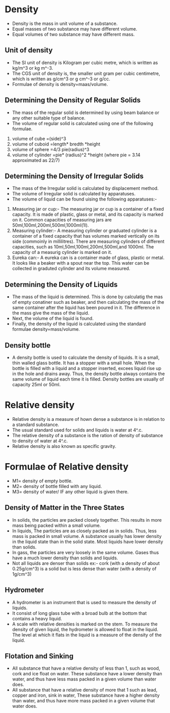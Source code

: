 # Density 
- Density is the mass in unit volume of a substance.
- Equal masses of two substance may have different volume.
- Equal volumes of two substance may have different mass.
## Unit of density 
- The SI unit of density is Kilogram per cubic metre, which is written  as kg/m^3 or kg m^-3.
- The CGS unit of density is, the smaller unit gram per cubic centimetre, which is written as g/cm^3 or g cm^-3 or g/cc.
- Formulae of density is density=maas/volume.
## Determining the Density of Regular Solids 
- The mass of the regular solid is determined by using beam balance or any other suitable type of balance.
- The volume of regular solid is calculated using one of the following formulae.
1. volume of cube =(side)^3
2. volume of cuboid =length* bredth *height 
3. volume of sphere =4/3 pie(radius)^3
4. volume of cylinder =pie* (radius)^2 *height (where pie = 3.14 approximated as 22/7)
## Determining the Density of Irregular Solids
- The mass of the Irregular solid is calculated by displacement method.
- The volume of Irregular solid is calculated by apparatuses.
- The volume of liquid can be found uising the following apparatuses:- 
1. Measuring jar or cup:- The measuring jar or cup is a container of a fixed capacity. It is made of plastic, glass or metal, and its capacity is marked on it. Common capacities of measuring jars are 50ml,100ml,200ml,500ml,1000ml(1l).
2. Measuring cylinder:- A measuring cylinder or graduated cylinder is a container of a fixed capacity that has volumes marked vertically on its side (commoinly in millilitres). There are measuring cylinders of different capacities, such as 10ml,50ml,100ml,200ml,500ml,and 1000ml. The capacity of a measurig cylinder is marked on it.
3. Eureka can:- A eureka can is a container made of glass, plastic or metal. It looks like a beaker with a spout near the top. This water can be collected in graduted cylinder and its volume measured. 
## Determining the Density of Liquids 
- The mass of the liquid is determined. This is done by calculatig the mas of empty conatiner such as beaker, and then calculating the mass of the same container after the liquid has been poured in it. The difference in the mass give the mass of the liquid.
- Next, the volume of the liquid is found.
- Finally, the density of the liquid is calculated using the standard formulae density=mass/volume.
## Density bottle
- A density bottle is used to calculate the density of liquids. It is a small, thin walled glass bottle. It has a stopper with a small hole. When the bottle is filled with a liquid and a stopper inserted, excees liquid rise up in the hole and drains away. Thus, the density bottle always contains the same volume of liquid each time it is filled. Density bottles are usually of capacity 25ml or 50ml.
# Relative density 
- Relative density is a measure of hown dense a substance is in relation to a standard substance.
- The usual standard used for solids and liquids is water at 4^.c.
- The relative density of a substance is the ration of density of substance to density of water at 4^.c.
- Relative density is also known as specific gravity. 
# Formulae of Relative density 
- M1= density of empty bottle.
- M2= density of bottle filled with any liquid.
- M3= density of water/ IF any other liquid is given there. 
## Density of Matter in the Three States
- In solids, the particles are packed closely together. This results in more mass being packed within a small volume. 
- In liquids, The particles are as closely packed as in solids. Thus, less mass is packed in small volume. A substance usually has lower density in the liquid state than in the solid state. Most liquids have lower density than solids.
- In gass, the particles are very loosely in the same volume. Gases thus have a much lower density than solids and liquids.
- Not all liquids are denser than solids ex:- cork (with a density of about 0.25g/cm^3) is a solid but is less dense than water (with a density of 1g/cm^3)
## Hydrometer 
- A hydrometer is an instrument that is used to measure the density of liquids. 
- It consist of long glass tube with a broad bulb at the bottom that contains a heavy liquid. 
- A scale with relative densities is marked on the stem. To measure the density of given liquid, the hydrometer is allowed to float in the liquid. The level at which it flats in the liquid is a measure of the density of the liquid. 
## Flotation and Sinking
- All substance that have a relative density of less than 1, such as wood, cork and ice float on water. These substance have a lower density than water, and thus have less mass packed in a given volume than water does.
- All substance that have a relative density of more that 1 such as lead, copper and iron, sink in water, These substance have a higher density than water, and thus have more mass packed in a given volume that water does. 
